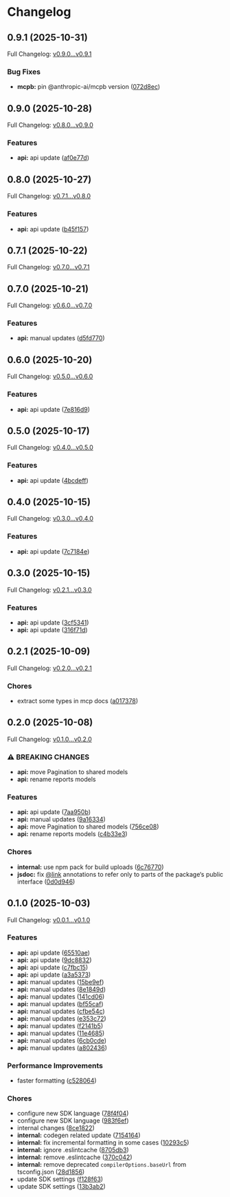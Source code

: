 # Changelog

## 0.9.1 (2025-10-31)

Full Changelog: [v0.9.0...v0.9.1](https://github.com/cooper-square-technologies/profound-typescript-sdk/compare/v0.9.0...v0.9.1)

### Bug Fixes

* **mcpb:** pin @anthropic-ai/mcpb version ([072d8ec](https://github.com/cooper-square-technologies/profound-typescript-sdk/commit/072d8ecf97078a23b7ba63701f0b3fc402a061e1))

## 0.9.0 (2025-10-28)

Full Changelog: [v0.8.0...v0.9.0](https://github.com/cooper-square-technologies/profound-typescript-sdk/compare/v0.8.0...v0.9.0)

### Features

* **api:** api update ([af0e77d](https://github.com/cooper-square-technologies/profound-typescript-sdk/commit/af0e77d048ca074ae375b8d5fc97c906a81892f0))

## 0.8.0 (2025-10-27)

Full Changelog: [v0.7.1...v0.8.0](https://github.com/cooper-square-technologies/profound-typescript-sdk/compare/v0.7.1...v0.8.0)

### Features

* **api:** api update ([b45f157](https://github.com/cooper-square-technologies/profound-typescript-sdk/commit/b45f157ab5d172ff6d7e07cda3859c6c9c9c959a))

## 0.7.1 (2025-10-22)

Full Changelog: [v0.7.0...v0.7.1](https://github.com/cooper-square-technologies/profound-typescript-sdk/compare/v0.7.0...v0.7.1)

## 0.7.0 (2025-10-21)

Full Changelog: [v0.6.0...v0.7.0](https://github.com/cooper-square-technologies/profound-typescript-sdk/compare/v0.6.0...v0.7.0)

### Features

* **api:** manual updates ([d5fd770](https://github.com/cooper-square-technologies/profound-typescript-sdk/commit/d5fd7701cfe0bbbdeccccae525ed7760b3fdea30))

## 0.6.0 (2025-10-20)

Full Changelog: [v0.5.0...v0.6.0](https://github.com/cooper-square-technologies/profound-typescript-sdk/compare/v0.5.0...v0.6.0)

### Features

* **api:** api update ([7e816d9](https://github.com/cooper-square-technologies/profound-typescript-sdk/commit/7e816d91aea5aef9c9e4c546f0d449fe336a5a96))

## 0.5.0 (2025-10-17)

Full Changelog: [v0.4.0...v0.5.0](https://github.com/cooper-square-technologies/profound-typescript-sdk/compare/v0.4.0...v0.5.0)

### Features

* **api:** api update ([4bcdeff](https://github.com/cooper-square-technologies/profound-typescript-sdk/commit/4bcdeffd59f491b82be23c9cfa87843ab1bbbf03))

## 0.4.0 (2025-10-15)

Full Changelog: [v0.3.0...v0.4.0](https://github.com/cooper-square-technologies/profound-typescript-sdk/compare/v0.3.0...v0.4.0)

### Features

* **api:** api update ([7c7184e](https://github.com/cooper-square-technologies/profound-typescript-sdk/commit/7c7184e3e1a2fd0272f8875d31c79fe37de845ac))

## 0.3.0 (2025-10-15)

Full Changelog: [v0.2.1...v0.3.0](https://github.com/cooper-square-technologies/profound-typescript-sdk/compare/v0.2.1...v0.3.0)

### Features

* **api:** api update ([3cf5341](https://github.com/cooper-square-technologies/profound-typescript-sdk/commit/3cf5341580595bd4ab0b59b0303bd3e85f360c99))
* **api:** api update ([316f71d](https://github.com/cooper-square-technologies/profound-typescript-sdk/commit/316f71dbafb308b285845e2a89eb1dfed5f2c032))

## 0.2.1 (2025-10-09)

Full Changelog: [v0.2.0...v0.2.1](https://github.com/cooper-square-technologies/profound-typescript-sdk/compare/v0.2.0...v0.2.1)

### Chores

* extract some types in mcp docs ([a017378](https://github.com/cooper-square-technologies/profound-typescript-sdk/commit/a0173783583425507ff019a103696d6869f95ad9))

## 0.2.0 (2025-10-08)

Full Changelog: [v0.1.0...v0.2.0](https://github.com/cooper-square-technologies/profound-typescript-sdk/compare/v0.1.0...v0.2.0)

### ⚠ BREAKING CHANGES

* **api:** move Pagination to shared models
* **api:** rename reports models

### Features

* **api:** api update ([7aa950b](https://github.com/cooper-square-technologies/profound-typescript-sdk/commit/7aa950bd5779f612fe2e4551eb6381532141215d))
* **api:** manual updates ([9a16334](https://github.com/cooper-square-technologies/profound-typescript-sdk/commit/9a1633479f1529dcd4e33c9384822c26ba7488e6))
* **api:** move Pagination to shared models ([756ce08](https://github.com/cooper-square-technologies/profound-typescript-sdk/commit/756ce08a9b68514c3e5a319ee2417c2efc237f82))
* **api:** rename reports models ([c4b33e3](https://github.com/cooper-square-technologies/profound-typescript-sdk/commit/c4b33e38329f85fec2cab5a2d701919c4020b76e))


### Chores

* **internal:** use npm pack for build uploads ([6c76770](https://github.com/cooper-square-technologies/profound-typescript-sdk/commit/6c76770679922b4ed20d2e532267616c96bd8948))
* **jsdoc:** fix [@link](https://github.com/link) annotations to refer only to parts of the package‘s public interface ([0d0d946](https://github.com/cooper-square-technologies/profound-typescript-sdk/commit/0d0d946ef14ce8414453f92c6b70fa569c5e46e6))

## 0.1.0 (2025-10-03)

Full Changelog: [v0.0.1...v0.1.0](https://github.com/cooper-square-technologies/profound-typescript-sdk/compare/v0.0.1...v0.1.0)

### Features

* **api:** api update ([65510ae](https://github.com/cooper-square-technologies/profound-typescript-sdk/commit/65510ae27c8832081c926518cbca51428ab5b70a))
* **api:** api update ([9dc8832](https://github.com/cooper-square-technologies/profound-typescript-sdk/commit/9dc88327081fad7b41a6148e196957b0202060b7))
* **api:** api update ([c7fbc15](https://github.com/cooper-square-technologies/profound-typescript-sdk/commit/c7fbc150cb66f862849dd4c6aff2b59c83bc885e))
* **api:** api update ([a3a5373](https://github.com/cooper-square-technologies/profound-typescript-sdk/commit/a3a5373f4fd5327da666804150c836196d44d080))
* **api:** manual updates ([15be9ef](https://github.com/cooper-square-technologies/profound-typescript-sdk/commit/15be9ef5c0f7758d48da9b7236d524ac4c78ce13))
* **api:** manual updates ([8e1849d](https://github.com/cooper-square-technologies/profound-typescript-sdk/commit/8e1849df8f0b6e24056c1bcd061d477b5fc8c595))
* **api:** manual updates ([141cd06](https://github.com/cooper-square-technologies/profound-typescript-sdk/commit/141cd060bb68fc6f12760059d231f99da36093f8))
* **api:** manual updates ([bf55caf](https://github.com/cooper-square-technologies/profound-typescript-sdk/commit/bf55caff1b9fa310cbd240870cc95f051260a709))
* **api:** manual updates ([cfbe54c](https://github.com/cooper-square-technologies/profound-typescript-sdk/commit/cfbe54c7bbf6271d3661324cf96ff0a17f4fb732))
* **api:** manual updates ([e353c72](https://github.com/cooper-square-technologies/profound-typescript-sdk/commit/e353c7245beadf1473260c7678c9f0b8485591e2))
* **api:** manual updates ([f2141b5](https://github.com/cooper-square-technologies/profound-typescript-sdk/commit/f2141b5a06ee9d0a33e38cfa7035b3d8153e0db4))
* **api:** manual updates ([11e4685](https://github.com/cooper-square-technologies/profound-typescript-sdk/commit/11e4685fe354397d0eab8b60ec2b50af5d8f8ee1))
* **api:** manual updates ([6cb0cde](https://github.com/cooper-square-technologies/profound-typescript-sdk/commit/6cb0cdeed4a7beaa5bd233e61839edc5a1f13449))
* **api:** manual updates ([a802436](https://github.com/cooper-square-technologies/profound-typescript-sdk/commit/a802436ae81eb109dd9e5d0b74ce9fa53c27a894))


### Performance Improvements

* faster formatting ([c528064](https://github.com/cooper-square-technologies/profound-typescript-sdk/commit/c528064aacf1951ae5a90ddee3d7bed2557c4db4))


### Chores

* configure new SDK language ([78f4f04](https://github.com/cooper-square-technologies/profound-typescript-sdk/commit/78f4f0408e51048a9c126457a56908fcfc50587b))
* configure new SDK language ([983f6ef](https://github.com/cooper-square-technologies/profound-typescript-sdk/commit/983f6ef42991337cf67eb1dba373f4960b05404a))
* internal changes ([8ce1822](https://github.com/cooper-square-technologies/profound-typescript-sdk/commit/8ce18229c2efd8499ab92117ccc4bd7b09bddfb5))
* **internal:** codegen related update ([7154164](https://github.com/cooper-square-technologies/profound-typescript-sdk/commit/71541640a118e7e24a3ea97de661bca29c901a15))
* **internal:** fix incremental formatting in some cases ([10293c5](https://github.com/cooper-square-technologies/profound-typescript-sdk/commit/10293c55e6139d7bd4bb98d8534dcaff5977d5df))
* **internal:** ignore .eslintcache ([8705db3](https://github.com/cooper-square-technologies/profound-typescript-sdk/commit/8705db3f22737dd62421482996b0b22d5aea8582))
* **internal:** remove .eslintcache ([370c042](https://github.com/cooper-square-technologies/profound-typescript-sdk/commit/370c042e5664c8280c6e2a0de00f5e865972ad19))
* **internal:** remove deprecated `compilerOptions.baseUrl` from tsconfig.json ([28d1856](https://github.com/cooper-square-technologies/profound-typescript-sdk/commit/28d1856ee3580e330a0df4c4a59963116a6c117d))
* update SDK settings ([f128f63](https://github.com/cooper-square-technologies/profound-typescript-sdk/commit/f128f63c29ebcff05220a47d504ce88cb2b2566a))
* update SDK settings ([13b3ab2](https://github.com/cooper-square-technologies/profound-typescript-sdk/commit/13b3ab2d3feb72521373104d4503d76ddb21b1f2))
